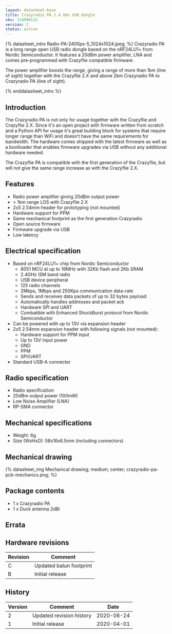 ```yaml
---
layout: datasheet-base
title: Crazyradio PA 2.4 GHz USB dongle
sku: 114990112
version: 2
status: active
---
```


{% datasheet_intro Radio-PA-2400px-5_1024x1024.jpeg; %}
Crazyradio PA is a long range open USB radio dongle based on the nRF24LU1+ from Nordic Semiconductor.
It features a 20dBm power amplifier, LNA and comes pre-programmed with Crazyflie compatible firmware.

The power amplifier boosts the range, giving a range of more than 1km (line of sight) together with
the Crazyflie 2.X and above 2km Crazyradio PA to Crazyradio PA (line of sight).

{% enddatasheet_intro %}

## Introduction

The Crazyradio PA is not only for usage together with the Crazyflie and Crazyflie 2.X. Since
it's an open project with firmware written from scratch and a Python API for usage it's great
building block for systems that require longer range than WiFi and doesn't have the same
requirements for bandwidth. The hardware comes shipped with the latest firmware as well as a
bootloader that enables firmware upgrades via USB without any additional hardware needed.

The Crazyflie PA is compatible with the first generation of the Crazyflie, but will not
give the same range increase as with the Crazyflie 2.X.

## Features

* Radio power amplifier giving 20dBm output power
* \> 1km range LOS with Crazyflie 2.X
* 2x5 2.54mm header for prototyping (not mounted)
* Hardware support for PPM
* Same mechanical footprint as the first generation Crazyradio
* Open source firmware
* Firmware upgrade via USB
* Low latency

## Electrical specification

* Based on nRF24LU1+ chip from Nordic Semiconductor
  * 8051 MCU at up to 16MHz with 32Kb flash and 2Kb SRAM
  * 2.4GHz ISM band radio
  * USB device peripheral
  * 125 radio channels
  * 2Mbps, 1Mbps and 250Kps communication data-rate
  * Sends and receives data packets of up to 32 bytes payload
  * Automatically handles addresses and packet ack
  * Hardware SPI and UART
  * Combatible with Enhanced ShockBurst protocol from Nordic Semiconductor
* Can be powered with up to 13V via expansion header
* 2x5 2.54mm expansion header with following signals (not mounted):
  * Hardware support for PPM input
  * Up to 13V input power
  * GND
  * PPM
  * SPI/UART
* Standard USB-A connector

## Radio specification

* Radio specification:
* 20dBm output power (100mW)
* Low Noise Amplifier (LNA)
* RP-SMA connector

## Mechanical specifications

* Weight: 6g
* Size (WxHxD): 58x16x6.5mm (including connectors)

## Mechanical drawing

{% datasheet_img Mechanical drawing; medium; center; crazyradio-pa-pcb-mechanics.png; %}

## Package contents

* 1 x Crazyradio PA
* 1 x Duck antenna 2dBi

## Errata

## Hardware revisions

| Revision | Comment |
| ------- | ------- |
| C | Updated balun footprint |
| B | Initial release |

## History

| Version | Comment | Date |
| ------- | ------- | ---- |
| 2 | Updated revision history | 2020-06-24 |
| 1 | Initial release | 2020-04-01 |
